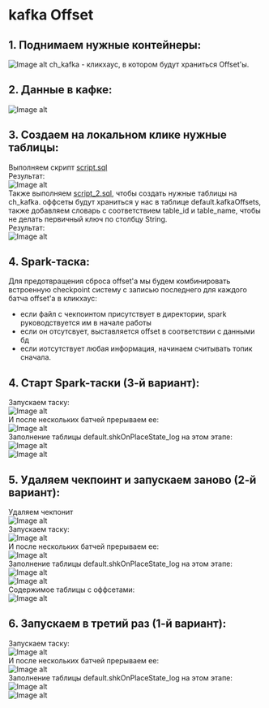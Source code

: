# kafka Offset
## 1. Поднимаем нужные контейнеры:
![Image alt](https://github.com/AnLucKa/OLAP_WB_Practice/blob/main/Diplom/imgs/Screenshot_18.png)
ch_kafka - кликхаус, в котором будут храниться Offset'ы.
## 2. Данные в кафке:
![Image alt](https://github.com/AnLucKa/OLAP_WB_Practice/blob/main/Diplom/imgs/Screenshot_1.png)
## 3. Создаем на локальном клике нужные таблицы:
Выполняем скрипт [script.sql](https://github.com/AnLucKa/OLAP_WB_Practice/blob/main/Diplom/script.sql)<br>Результат:<br>
![Image alt](https://github.com/AnLucKa/OLAP_WB_Practice/blob/main/Diplom/imgs/Screenshot_2.png)<br>Также выполняем [script_2.sql](https://github.com/AnLucKa/OLAP_WB_Practice/blob/main/Diplom/script_2.sql), чтобы создать нужные таблицы на ch_kafka. оффсеты будут храниться у нас в таблице default.kafkaOffsets, также добавляем словарь с соответствием table_id и table_name, чтобы не делать первичный ключ по столбцу String. <br>Результат:<br>
![Image alt](https://github.com/AnLucKa/OLAP_WB_Practice/blob/main/Diplom/imgs/Screenshot_3.png)
## 4. Spark-таска:
Для предотвращения сброса offset'а мы будем комбинировать встроенную checkpoint систему с записью последнего для каждого батча offset'а в кликхаус:
* если файл с чекпоинтом присутствует в директории, spark руководствуется им в начале работы
* если он отсутсвует, выставляется offset в соответствии с данными бд
* если иотсутствует любая информация, начинаем считывать топик сначала.
## 4. Старт Spark-таски (3-й вариант):
Запускаем таску:<br>
![Image alt](https://github.com/AnLucKa/OLAP_WB_Practice/blob/main/Diplom/imgs/Screenshot_4.png)<br>И после нескольких батчей прерываем ее:<br>![Image alt](https://github.com/AnLucKa/OLAP_WB_Practice/blob/main/Diplom/imgs/Screenshot_5.png)<br>Заполнение таблицы default.shkOnPlaceState_log на этом этапе:<br>![Image alt](https://github.com/AnLucKa/OLAP_WB_Practice/blob/main/Diplom/imgs/Screenshot_7.png)<br>![Image alt](https://github.com/AnLucKa/OLAP_WB_Practice/blob/main/Diplom/imgs/Screenshot_8.png)
## 5. Удаляем чекпоинт и запускаем заново (2-й вариант):
Удаляем чекпонит<br>![Image alt](https://github.com/AnLucKa/OLAP_WB_Practice/blob/main/Diplom/imgs/Screenshot_6.png)
<br>Запускаем таску:<br>
![Image alt](https://github.com/AnLucKa/OLAP_WB_Practice/blob/main/Diplom/imgs/Screenshot_9.png)<br>И после нескольких батчей прерываем ее:<br>![Image alt](https://github.com/AnLucKa/OLAP_WB_Practice/blob/main/Diplom/imgs/Screenshot_10.png)<br>Заполнение таблицы default.shkOnPlaceState_log на этом этапе:<br>![Image alt](https://github.com/AnLucKa/OLAP_WB_Practice/blob/main/Diplom/imgs/Screenshot_12.png)<br>![Image alt](https://github.com/AnLucKa/OLAP_WB_Practice/blob/main/Diplom/imgs/Screenshot_13.png)
<br>Содержимое таблицы с оффсетами:<br>![Image alt](https://github.com/AnLucKa/OLAP_WB_Practice/blob/main/Diplom/imgs/Screenshot_11.png)
## 6. Запускаем в третий раз (1-й вариант):
Запускаем таску:<br>
![Image alt](https://github.com/AnLucKa/OLAP_WB_Practice/blob/main/Diplom/imgs/Screenshot_14.png)<br>И после нескольких батчей прерываем ее:<br>![Image alt](https://github.com/AnLucKa/OLAP_WB_Practice/blob/main/Diplom/imgs/Screenshot_15.png)<br>Заполнение таблицы default.shkOnPlaceState_log на этом этапе:<br>![Image alt](https://github.com/AnLucKa/OLAP_WB_Practice/blob/main/Diplom/imgs/Screenshot_16.png)<br>![Image alt](https://github.com/AnLucKa/OLAP_WB_Practice/blob/main/Diplom/imgs/Screenshot_17.png)
